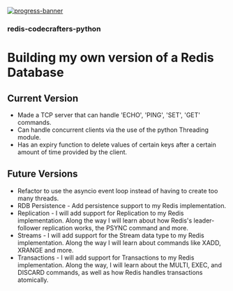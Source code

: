 [![progress-banner](https://backend.codecrafters.io/progress/redis/7a867735-dc37-4ad3-8c18-d206904adf30)](https://app.codecrafters.io/users/8885os?r=2qF)

### redis-codecrafters-python

# Building my own version of a Redis Database

## Current Version

- Made a TCP server that can handle 'ECHO', 'PING', 'SET', 'GET' commands.
- Can handle concurrent clients via the use of the python Threading module.
- Has an expiry function to delete values of certain keys after a certain amount of time provided by the client.

## Future Versions

- Refactor to use the asyncio event loop instead of having to create too many threads.
- RDB Persistence - Add persistence support to my Redis implementation.
- Replication - I will add support for Replication to my Redis implementation. Along the way I will learn about how Redis's leader-follower replication works, the PSYNC command and more.
- Streams - I will add support for the Stream data type to my Redis implementation. Along the way I will learn about commands like XADD, XRANGE and more.
- Transactions - I will add support for Transactions to my Redis implementation. Along the way, I will learn about the MULTI, EXEC, and DISCARD commands, as well as how Redis handles transactions atomically.
